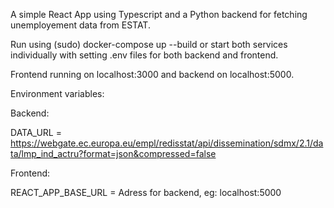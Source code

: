 A simple React App using Typescript and a Python backend for fetching unemployement data from ESTAT.

Run using (sudo) docker-compose up --build or start both services individually with setting .env files for both backend and frontend.

Frontend running on localhost:3000 and backend on localhost:5000.

Environment variables:

Backend:

DATA_URL = https://webgate.ec.europa.eu/empl/redisstat/api/dissemination/sdmx/2.1/data/lmp_ind_actru?format=json&compressed=false

Frontend:

REACT_APP_BASE_URL = Adress for backend, eg: localhost:5000

